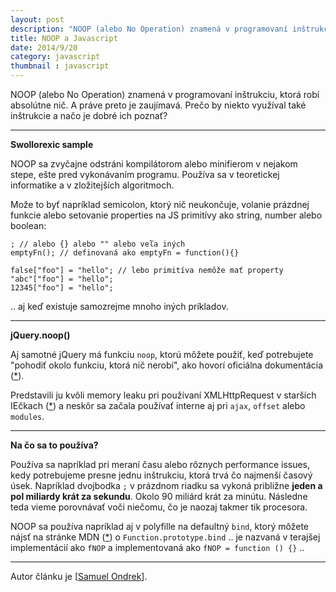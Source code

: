 ```yaml
---
layout: post
description: "NOOP (alebo No Operation) znamená v programovaní inštrukciu, ktorá robí absolútne nič. A práve preto je …"
title: NOOP a Javascript
date: 2014/9/20
category: javascript
thumbnail : javascript
---
```


NOOP (alebo No Operation) znamená v programovaní inštrukciu, ktorá robí absolútne nič.
A práve preto je zaujímavá. Prečo by niekto využíval také inštrukcie a načo je dobré ich poznať?

---

**Swollorexic sample**

NOOP sa zvyčajne odstráni kompilátorom alebo minifierom v nejakom stepe, ešte pred vykonávaním
programu. Používa sa v teoretickej informatike a v zložitejších algoritmoch.

Može to byť napríklad semicolon, ktorý nič neukončuje, volanie prázdnej funkcie alebo setovanie
properties na JS primitívy ako string, number alebo boolean:

    ; // alebo {} alebo "" alebo veľa iných
    emptyFn(); // definovaná ako emptyFn = function(){}

    false["foo"] = "hello"; // lebo primitíva nemôže mať property
    "abc"["foo"] = "hello";
    12345["foo"] = "hello";

.. aj keď existuje samozrejme mnoho iných príkladov.

---

**jQuery.noop()**

Aj samotné jQuery má funkciu `noop`, ktorú môžete použiť, keď potrebujete "pohodiť okolo funkciu,
ktorá nič nerobí", ako hovorí oficiálna dokumentácia ([*][1]).

Predstavili ju kvôli memory leaku pri používaní XMLHttpRequest v starších IEčkach ([*][2]) a neskôr
sa začala používať interne aj pri `ajax`, `offset` alebo `modules`.

---

**Na čo sa to používa?**

Používa sa napríklad pri meraní času alebo rôznych performance issues, kedy potrebujeme presne jednu
inštrukciu, ktorá trvá čo najmenší časový úsek. Napríklad dvojbodka `;` v prázdnom riadku sa vykoná
približne **jeden a pol miliardy krát za sekundu**. Okolo 90 miliárd krát za minútu. Následne teda
vieme porovnávať voči niečomu, čo je naozaj takmer tik procesora.

NOOP sa používa napríklad aj v polyfille na defaultný `bind`, ktorý môžete nájsť na stránke MDN ([*][4])
o `Function.prototype.bind` .. je nazvaná v terajšej implementácií ako `fNOP` a implementovaná ako
`fNOP = function () {}` ..

---

Autor článku je [[Samuel Ondrek](https://twitter.com/ondrek)].


 [1]: https://api.jquery.com/jquery.noop/
 [2]: http://www.ilinsky.com/articles/XMLHttpRequest/#bugs-ie-leak
 [3]: http://bit.ly/1qTKPYH
 [4]: http://mzl.la/1v2VZZr